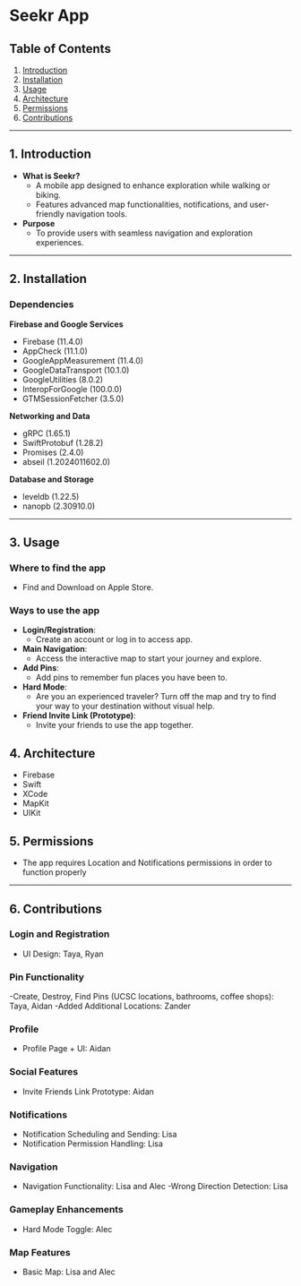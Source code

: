 # **Seekr App**

## **Table of Contents**
1. [Introduction](#introduction)
2. [Installation](#installation)
3. [Usage](#usage)
4. [Architecture](#architecture)
5. [Permissions](#permissions)
6. [Contributions](#features-and-contributions)

---

## **1. Introduction**
- **What is Seekr?**
  - A mobile app designed to enhance exploration while walking or biking.
  - Features advanced map functionalities, notifications, and user-friendly navigation tools.
- **Purpose**
  - To provide users with seamless navigation and exploration experiences.

---

## **2. Installation**

### Dependencies

**Firebase and Google Services**
- Firebase (11.4.0)
- AppCheck (11.1.0)
- GoogleAppMeasurement (11.4.0)
- GoogleDataTransport (10.1.0)
- GoogleUtilities (8.0.2)
- InteropForGoogle (100.0.0)
- GTMSessionFetcher (3.5.0)

**Networking and Data**
- gRPC (1.65.1)
- SwiftProtobuf (1.28.2)
- Promises (2.4.0)
- abseil (1.2024011602.0)

 **Database and Storage**
- leveldb (1.22.5)
- nanopb (2.30910.0)

---

## **3. Usage**
### Where to find the app
- Find and Download on Apple Store.
### Ways to use the app
  - **Login/Registration**:
    - Create an account or log in to access app.
  - **Main Navigation**:
    - Access the interactive map to start your journey and explore.
  - **Add Pins**:
    - Add pins to remember fun places you have been to.
  - **Hard Mode**:
     - Are you an experienced traveler? Turn off the map and try to find your way to your destination without visual help.
  - **Friend Invite Link (Prototype)**:
      - Invite your friends to use the app together.
    
## **4. Architecture**
  - Firebase
  - Swift
  - XCode
  - MapKit
  - UIKit


## **5. Permissions**
  - The app requires Location and Notifications permissions in order to function properly
---

## **6. Contributions**
### Login and Registration

  - UI Design: Taya, Ryan
### Pin Functionality
  -Create, Destroy, Find Pins (UCSC locations, bathrooms, coffee shops): Taya, Aidan
  -Added Additional Locations: Zander
### Profile

  - Profile Page + UI: Aidan
### Social Features

  - Invite Friends Link Prototype: Aidan
### Notifications

  - Notification Scheduling and Sending: Lisa
  - Notification Permission Handling: Lisa
### Navigation

  - Navigation Functionality: Lisa and Alec
  -Wrong Direction Detection: Lisa
### Gameplay Enhancements

  - Hard Mode Toggle: Alec

### Map Features

  - Basic Map: Lisa and Alec
